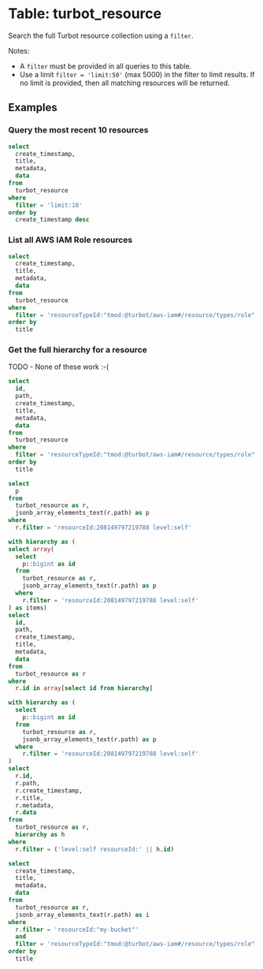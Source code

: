 # Table: turbot_resource

Search the full Turbot resource collection using a `filter`.

Notes:

- A `filter` must be provided in all queries to this table.
- Use a limit `filter = 'limit:50'` (max 5000) in the filter to limit results. If no limit is provided, then all matching resources will be returned.

## Examples

### Query the most recent 10 resources

```sql
select
  create_timestamp,
  title,
  metadata,
  data
from
  turbot_resource
where
  filter = 'limit:10'
order by
  create_timestamp desc
```

### List all AWS IAM Role resources

```sql
select
  create_timestamp,
  title,
  metadata,
  data
from
  turbot_resource
where
  filter = 'resourceTypeId:"tmod:@turbot/aws-iam#/resource/types/role" resourceTypeLevel:self'
order by
  title
```

### Get the full hierarchy for a resource

TODO - None of these work :-(

```sql
select
  id,
  path,
  create_timestamp,
  title,
  metadata,
  data
from
  turbot_resource
where
  filter = 'resourceTypeId:"tmod:@turbot/aws-iam#/resource/types/role" resourceTypeLevel:self'
order by
  title
```

```sql
select
  p
from
  turbot_resource as r,
  jsonb_array_elements_text(r.path) as p
where
  r.filter = 'resourceId:208149797219788 level:self'
```

```sql
with hierarchy as (
select array(
  select
    p::bigint as id
  from
    turbot_resource as r,
    jsonb_array_elements_text(r.path) as p
  where
    r.filter = 'resourceId:208149797219788 level:self'
) as items)
select
  id,
  path,
  create_timestamp,
  title,
  metadata,
  data
from
  turbot_resource as r
where
  r.id in array[select id from hierarchy]
```

```sql
with hierarchy as (
  select
    p::bigint as id
  from
    turbot_resource as r,
    jsonb_array_elements_text(r.path) as p
  where
    r.filter = 'resourceId:208149797219788 level:self'
)
select
  r.id,
  r.path,
  r.create_timestamp,
  r.title,
  r.metadata,
  r.data
from
  turbot_resource as r,
  hierarchy as h
where
  r.filter = ('level:self resourceId:' || h.id)
```

```sql
select
  create_timestamp,
  title,
  metadata,
  data
from
  turbot_resource as r,
  jsonb_array_elements_text(r.path) as i
where
  r.filter = 'resourceId:"my-bucket"'
  and
  filter = 'resourceTypeId:"tmod:@turbot/aws-iam#/resource/types/role" resourceTypeLevel:self'
order by
  title
```
